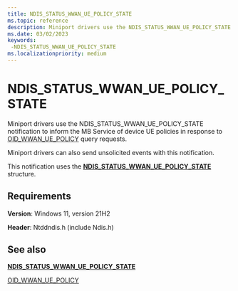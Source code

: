 ```yaml
---
title: NDIS_STATUS_WWAN_UE_POLICY_STATE
ms.topic: reference
description: Miniport drivers use the NDIS_STATUS_WWAN_UE_POLICY_STATE notification to inform the MB Service of device UE policies
ms.date: 03/02/2023
keywords: 
 -NDIS_STATUS_WWAN_UE_POLICY_STATE
ms.localizationpriority: medium
---
```


# NDIS_STATUS_WWAN_UE_POLICY_STATE

Miniport drivers use the NDIS_STATUS_WWAN_UE_POLICY_STATE notification to inform the MB Service of device UE policies in response to [OID_WWAN_UE_POLICY](oid-wwan-ue-policy.md) query requests.

Miniport drivers can also send unsolicited events with this notification.

This notification uses the [**NDIS_STATUS_WWAN_UE_POLICY_STATE**](ndis-status-wwan-ue-policy-state.md) structure.

## Requirements

**Version**: Windows 11, version 21H2

**Header**: Ntddndis.h (include Ndis.h)

## See also

[**NDIS_STATUS_WWAN_UE_POLICY_STATE**](ndis-status-wwan-ue-policy-state.md)

[OID_WWAN_UE_POLICY](oid-wwan-ue-policy.md)
